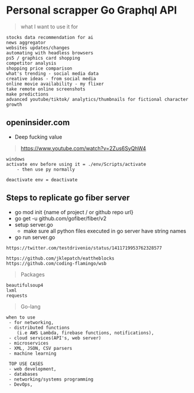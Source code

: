 # Personal scrapper Go Graphql API 
> what I want to use it for
```
stocks data recommendation for ai
news aggregator 
websites updates/changes
automating with headless browsers
ps5 / graphics card shopping
competitor analysis
shopping price comparison
what's trending - social media data
creative ideas - from social media
online movie availability - my flixer
take remote online screenshots
make predictions
advanced youtube/tiktok/ analytics/thumbnails for fictional character growth
``` 

## openinsider.com
- Deep fucking value
> https://www.youtube.com/watch?v=2Zus6SyQhW4

```
windows
activate env before using it = ./env/Scripts/activate
    - then use py normally

deactivate env = deactivate 
```
## Steps to replicate go fiber server
- go mod init {name of project / or github repo url}
- go get -u github.com/gofiber/fiber/v2
- setup server.go
  - make sure all python files executed in go server have string names
- go run server.go



```
https://twitter.com/testdrivenio/status/1411719953762328577

https://github.com/jklepatch/eattheblocks
https://github.com/coding-flamingo/wsb
```


> Packages
```
beautifulsoup4
lxml
requests
```

> Go-lang
```
when to use
 - for networking, 
 - distributed functions 
 	(i.e AWS Lambda, firebase functions, notifications), 
 - cloud services(API's, web server) 
 - microservices
 - XML, JSON, CSV parsers
 - machine learning 

 TOP USE CASES
 - web development, 
 - databases 
 - networking/systems programming
 - DevOps,
```